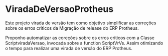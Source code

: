 # ViradaDeVersaoProtheus

Este projeto virada de versão tem como objetivo simplificar as correções sobre os erros criticos da  Migração de release do ERP Protheus. 

Proponho automatizar as coreções sobre os erros criticos com a Classe ScriptviradaVersao, invocada sobre a function ScriptVrVs. Assim otimizando o tempo para realizar uma virada de versão do ERP Protheus. 
